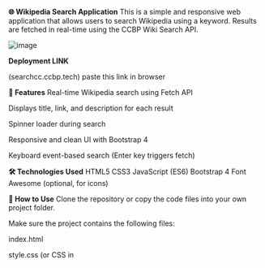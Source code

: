 **🌐 Wikipedia Search Application**
This is a simple and responsive web application that allows users to search Wikipedia using a keyword. Results are fetched in real-time using the CCBP Wiki Search API.

![image](https://github.com/user-attachments/assets/72676c2c-f75a-4fd7-9a8f-e22c1b7848d7)

**Deployment LINK**

(searchcc.ccbp.tech)  paste this link in browser


**🚀 Features**
Real-time Wikipedia search using Fetch API

Displays title, link, and description for each result

Spinner loader during search

Responsive and clean UI with Bootstrap 4

Keyboard event-based search (Enter key triggers fetch)

**🛠️ Technologies Used**
HTML5
CSS3
JavaScript (ES6)
Bootstrap 4
Font Awesome (optional, for icons)

**🧾 How to Use**
Clone the repository or copy the code files into your own project folder.

Make sure the project contains the following files:

index.html

style.css (or CSS in <style> tag inside index.html)

script.js (or JavaScript in <script> tag inside index.html)

Open the index.html file in a browser.

In the input field:

Type a search term (e.g., "India", "Technology")

Press Enter to trigger the search

View the results displayed below the search bar.

**📂 File Structure**
graphql
Copy
Edit
wiki-search-app/
├── index.html         # Main HTML file
├── style.css          # Optional: Styles if external
└── script.js          # Optional: JavaScript if external
🔗 API Endpoint
URL: https://apis.ccbp.in/wiki-search?search=<search_term>

Method: GET

Returns: JSON with list of search results including title, link, and description.

📌 **Notes**
Ensure internet access since the API is external.

Bootstrap and API links are loaded via CDN.

No server or database is required.

🙌 **Acknowledgments****
CCBP Wiki API

Bootstrap CDN

Wikipedia

